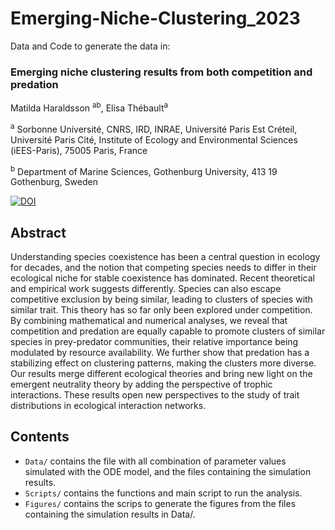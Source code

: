 # Emerging-Niche-Clustering_2023

Data and Code to generate the data in:

### Emerging niche clustering results from both competition and predation

Matilda Haraldsson <sup>ab</sup>, Elisa Thébault<sup>a</sup>

<sup>a</sup> Sorbonne Université, CNRS, IRD, INRAE, Université Paris Est Créteil, Université Paris Cité, Institute of Ecology and Environmental Sciences (iEES-Paris), 75005 Paris, France

<sup>b</sup> Department of Marine Sciences, Gothenburg University, 413 19 Gothenburg, Sweden

[![DOI](https://zenodo.org/badge/616865654.svg)](https://zenodo.org/badge/latestdoi/616865654)

## Abstract
Understanding species coexistence has been a central question in ecology for decades, and the notion that competing species needs to differ in their ecological niche for stable coexistence has dominated. Recent theoretical and empirical work suggests differently. Species can also escape competitive exclusion by being similar, leading to clusters of species with similar trait. This theory has so far only been explored under competition. By combining mathematical and numerical analyses, we reveal that competition and predation are equally capable to promote clusters of similar species in prey-predator communities, their relative importance being modulated by resource availability. We further show that predation has a stabilizing effect on clustering patterns, making the clusters more diverse. Our results merge different ecological theories and bring new light on the emergent neutrality theory by adding the perspective of trophic interactions. These results open new perspectives to the study of trait distributions in ecological interaction networks.

## Contents
* ```Data/``` contains the file with all combination of parameter values simulated with the ODE model, and the files containing the simulation results.
* ```Scripts/``` contains the functions and main script to run the analysis.
* ```Figures/``` contains the scrips to generate the figures from the files containing the simulation results in Data/.

